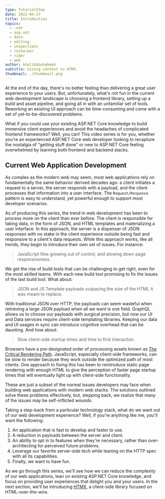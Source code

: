 ```yaml
---
type: TutorialStep
date: 2022-04-27
title: Introduction
topics:
  - .net
  - asp.net
  - data
  - editing
  - inspections
  - resharper
  - rider
  - web
author: khalidabuhakmeh
subtitle: Giving context to HTMX.
thumbnail: ./thumbnail.png
---
```


At the end of the day, there's no better feeling than delivering a great user experience to your users. But, unfortunately, what's not fun in the current web development landscape is choosing a frontend library, setting up a build and asset pipeline, and going all in with an unfamiliar set of tools. Reworking an existing UI approach can be time-consuming and come with a set of yet-to-be-discovered problems.

What if you could use your existing ASP.NET Core knowledge to build immersive client experiences and avoid the headaches of complicated frontend frameworks? Well, you can! This video series is for you, whether you're an experienced ASP.NET Core web developer looking to recapture the nostalgia of "getting stuff done" or new to ASP.NET Core feeling overwhelmed by learning both frontend and backend stacks.

## Current Web Application Development

As complex as the modern web may seem, most web applications rely on fundamentally the same behavior derived decades ago: a client initiates a request to a server, the server responds with a payload, and the client processes that information into a user interface. The `Request/Response` pattern is easy to understand, yet powerful enough to support most developer scenarios.

As of producing this series, the trend in web development has been to process more on the client than ever before. The client is responsible for taking data, in the form of JSON, and HTML templates and materializing a user interface. In this approach, the server is a dispenser of JSON responses with no stake in the client experience outside being fast and responsive to a client's data requests. While this approach works, like all trends, they begin to introduce their own set of issues. For instance:

> JavaScript files growing out of control, and slowing down page responsiveness.

We get the rise of build tools that can be challenging to get right, even for the most skilled teams. With each new build tool promising to fix the issues of the last build tool. What about:

> JSON and JS Template payloads outpacing the size of the HTML it was meant to replace.

With traditional JSON over HTTP, the payloads can seem wasteful when retrieving a large JSON payload when all we want is one field. GraphQL allows us to choose our payloads with surgical precision, but now our UI and Data services require client-side templating libraries. Keeping our data and UI usages in sync can introduce cognitive overhead that can be daunting. And how about:

> Slow client-side startup times and time to first interaction.

Browsers have a pre-designated order of processing assets known as [The Critical Rendering Path](https://developers.google.com/web/fundamentals/performance/critical-rendering-path/constructing-the-object-model). JavaScript, especially client-side frameworks, can be slow to render because they work outside the optimized path of most clients. One approach to fixing this has been to reintroduce static page rendering with enough HTML to give the perception of faster page startup times that will eventually light up with client-side functionality.

These are just a subset of the normal issues developers may face when building web applications with modern web stacks. The solutions outlined solve these problems effectively, but, stepping back, we realize that many of the issues may be self-inflicted wounds.

Taking a step-back from a particular technology stack, what do we want out of our web development experience? Well, if you're anything like me, you'll want the following:

1. An application that is fast to develop and faster to use.
2. A reduction in payloads between the server and client.
3. An ability to opt in to features when they're necessary, rather than over-architecting for perceived future problems.
4. Leverage our favorite server-side tech while leaning on the HTTP spec with all its capabilities.
5. Finally, we want to have fun.

As we go through this series, we'll see how we can reduce the complexity of our web applications, lean on existing ASP.NET Core knowledge, and focus on providing user experiences that delight you and your users. In the next section, we'll be introducing [HTMX](https://htmx.org), a client-side library focused on HTML-over-the-wire.
